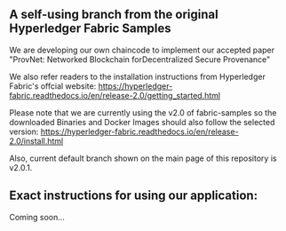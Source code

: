 ## A self-using branch from the original Hyperledger Fabric Samples
We are developing our own chaincode to implement our accepted paper "ProvNet: Networked Blockchain forDecentralized Secure Provenance"

We also refer readers to the installation instructions from Hyperledger Fabric's offcial website: https://hyperledger-fabric.readthedocs.io/en/release-2.0/getting_started.html

Please note that we are currently using the v2.0 of fabric-samples so the downloaded Binaries and Docker Images should also follow the selected version: https://hyperledger-fabric.readthedocs.io/en/release-2.0/install.html

Also, current default branch shown on the main page of this repository is v2.0.1.


## Exact instructions for using our application:
Coming soon... 
